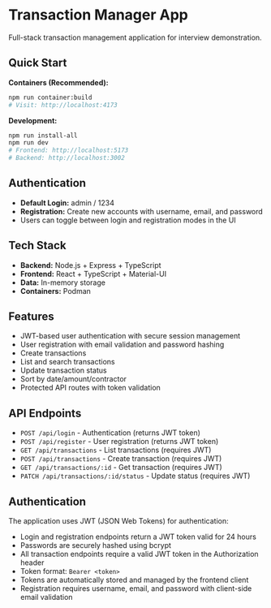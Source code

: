 # Transaction Manager App

Full-stack transaction management application for interview demonstration.

## Quick Start

**Containers (Recommended):**
```bash
npm run container:build
# Visit: http://localhost:4173
```

**Development:**
```bash
npm run install-all
npm run dev
# Frontend: http://localhost:5173
# Backend: http://localhost:3002
```

## Authentication
- **Default Login:** admin / 1234
- **Registration:** Create new accounts with username, email, and password
- Users can toggle between login and registration modes in the UI

## Tech Stack
- **Backend:** Node.js + Express + TypeScript
- **Frontend:** React + TypeScript + Material-UI  
- **Data:** In-memory storage
- **Containers:** Podman

## Features
- JWT-based user authentication with secure session management
- User registration with email validation and password hashing
- Create transactions
- List and search transactions
- Update transaction status
- Sort by date/amount/contractor
- Protected API routes with token validation

## API Endpoints
- `POST /api/login` - Authentication (returns JWT token)
- `POST /api/register` - User registration (returns JWT token)
- `GET /api/transactions` - List transactions (requires JWT)
- `POST /api/transactions` - Create transaction (requires JWT)
- `GET /api/transactions/:id` - Get transaction (requires JWT)
- `PATCH /api/transactions/:id/status` - Update status (requires JWT)

## Authentication
The application uses JWT (JSON Web Tokens) for authentication:
- Login and registration endpoints return a JWT token valid for 24 hours
- Passwords are securely hashed using bcrypt
- All transaction endpoints require a valid JWT token in the Authorization header
- Token format: `Bearer <token>`
- Tokens are automatically stored and managed by the frontend client
- Registration requires username, email, and password with client-side email validation